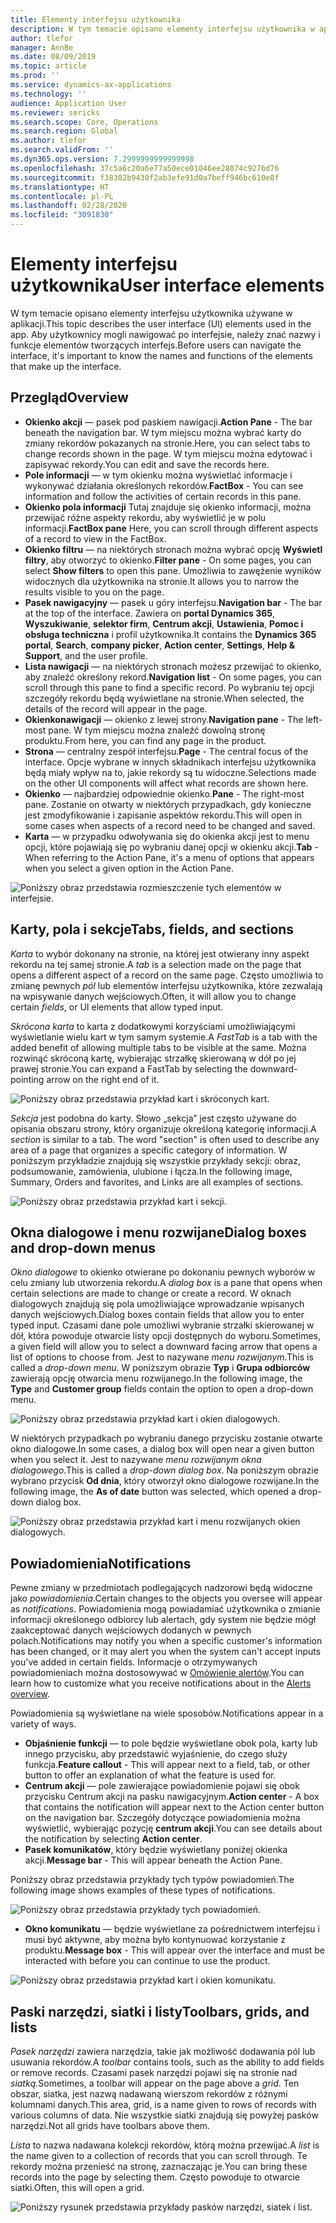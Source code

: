 ```yaml
---
title: Elementy interfejsu użytkownika
description: W tym temacie opisano elementy interfejsu użytkownika w aplikacji.
author: tlefor
manager: AnnBe
ms.date: 08/09/2019
ms.topic: article
ms.prod: ''
ms.service: dynamics-ax-applications
ms.technology: ''
audience: Application User
ms.reviewer: sericks
ms.search.scope: Core, Operations
ms.search.region: Global
ms.author: tlefor
ms.search.validFrom: ''
ms.dyn365.ops.version: 7.2999999999999998
ms.openlocfilehash: 37c5a6c20a6e77a50ece01046ee28074c927bd76
ms.sourcegitcommit: f38302b9430f2ab3efe91d0a7beff946bc610e8f
ms.translationtype: HT
ms.contentlocale: pl-PL
ms.lasthandoff: 02/28/2020
ms.locfileid: "3091830"
---
```

# <a name="user-interface-elements"></a><span data-ttu-id="6aca2-103">Elementy interfejsu użytkownika</span><span class="sxs-lookup"><span data-stu-id="6aca2-103">User interface elements</span></span>

<span data-ttu-id="6aca2-104">W tym temacie opisano elementy interfejsu użytkownika używane w aplikacji.</span><span class="sxs-lookup"><span data-stu-id="6aca2-104">This topic describes the user interface (UI) elements used in the app.</span></span> <span data-ttu-id="6aca2-105">Aby użytkownicy mogli nawigować po interfejsie, należy znać nazwy i funkcje elementów tworzących interfejs.</span><span class="sxs-lookup"><span data-stu-id="6aca2-105">Before users can navigate the interface, it's important to know the names and functions of the elements that make up the interface.</span></span>

## <a name="overview"></a><span data-ttu-id="6aca2-106">Przegląd</span><span class="sxs-lookup"><span data-stu-id="6aca2-106">Overview</span></span>

- <span data-ttu-id="6aca2-107">**Okienko akcji** — pasek pod paskiem nawigacji.</span><span class="sxs-lookup"><span data-stu-id="6aca2-107">**Action Pane** - The bar beneath the navigation bar.</span></span> <span data-ttu-id="6aca2-108">W tym miejscu można wybrać karty do zmiany rekordów pokazanych na stronie.</span><span class="sxs-lookup"><span data-stu-id="6aca2-108">Here, you can select tabs to change records shown in the page.</span></span> <span data-ttu-id="6aca2-109">W tym miejscu można edytować i zapisywać rekordy.</span><span class="sxs-lookup"><span data-stu-id="6aca2-109">You can edit and save the records here.</span></span>  
- <span data-ttu-id="6aca2-110">**Pole informacji** — w tym okienku można wyświetlać informacje i wykonywać działania określonych rekordów.</span><span class="sxs-lookup"><span data-stu-id="6aca2-110">**FactBox** - You can see information and follow the activities of certain records in this pane.</span></span>  
- <span data-ttu-id="6aca2-111">**Okienko pola informacji** Tutaj znajduje się okienko informacji, można przewijać różne aspekty rekordu, aby wyświetlić je w polu informacji.</span><span class="sxs-lookup"><span data-stu-id="6aca2-111">**FactBox pane** Here, you can scroll through different aspects of a record to view in the FactBox.</span></span>  
- <span data-ttu-id="6aca2-112">**Okienko filtru** — na niektórych stronach można wybrać opcję **Wyświetl filtry**, aby otworzyć to okienko.</span><span class="sxs-lookup"><span data-stu-id="6aca2-112">**Filter pane** - On some pages, you can select **Show filters** to open this pane.</span></span> <span data-ttu-id="6aca2-113">Umożliwia to zawężenie wyników widocznych dla użytkownika na stronie.</span><span class="sxs-lookup"><span data-stu-id="6aca2-113">It allows you to narrow the results visible to you on the page.</span></span>  
- <span data-ttu-id="6aca2-114">**Pasek nawigacyjny** — pasek u góry interfejsu.</span><span class="sxs-lookup"><span data-stu-id="6aca2-114">**Navigation bar** - The bar at the top of the interface.</span></span> <span data-ttu-id="6aca2-115">Zawiera on **portal Dynamics 365**, **Wyszukiwanie**, **selektor firm**, **Centrum akcji**, **Ustawienia**, **Pomoc i obsługa techniczna** i profil użytkownika.</span><span class="sxs-lookup"><span data-stu-id="6aca2-115">It contains the **Dynamics 365 portal**, **Search**, **company picker**, **Action center**, **Settings**, **Help & Support**, and the user profile.</span></span>  
- <span data-ttu-id="6aca2-116">**Lista nawigacji** — na niektórych stronach możesz przewijać to okienko, aby znaleźć określony rekord.</span><span class="sxs-lookup"><span data-stu-id="6aca2-116">**Navigation list** - On some pages, you can scroll through this pane to find a specific record.</span></span> <span data-ttu-id="6aca2-117">Po wybraniu tej opcji szczegóły rekordu będą wyświetlane na stronie.</span><span class="sxs-lookup"><span data-stu-id="6aca2-117">When selected, the details of the record will appear in the page.</span></span>  
- <span data-ttu-id="6aca2-118">**Okienkonawigacji** — okienko z lewej strony.</span><span class="sxs-lookup"><span data-stu-id="6aca2-118">**Navigation pane** - The left-most pane.</span></span> <span data-ttu-id="6aca2-119">W tym miejscu można znaleźć dowolną stronę produktu.</span><span class="sxs-lookup"><span data-stu-id="6aca2-119">From here, you can find any page in the product.</span></span>  
- <span data-ttu-id="6aca2-120">**Strona** — centralny zespół interfejsu.</span><span class="sxs-lookup"><span data-stu-id="6aca2-120">**Page** - The central focus of the interface.</span></span> <span data-ttu-id="6aca2-121">Opcje wybrane w innych składnikach interfejsu użytkownika będą miały wpływ na to, jakie rekordy są tu widoczne.</span><span class="sxs-lookup"><span data-stu-id="6aca2-121">Selections made on the other UI components will affect what records are shown here.</span></span>  
- <span data-ttu-id="6aca2-122">**Okienko** — najbardziej odpowiednie okienko.</span><span class="sxs-lookup"><span data-stu-id="6aca2-122">**Pane** - The right-most pane.</span></span> <span data-ttu-id="6aca2-123">Zostanie on otwarty w niektórych przypadkach, gdy konieczne jest zmodyfikowanie i zapisanie aspektów rekordu.</span><span class="sxs-lookup"><span data-stu-id="6aca2-123">This will open in some cases when aspects of a record need to be changed and saved.</span></span>  
- <span data-ttu-id="6aca2-124">**Karta** — w przypadku odwoływania się do okienka akcji jest to menu opcji, które pojawiają się po wybraniu danej opcji w okienku akcji.</span><span class="sxs-lookup"><span data-stu-id="6aca2-124">**Tab** - When referring to the Action Pane, it's a menu of options that appears when you select a given option in the Action Pane.</span></span>  

![Poniższy obraz przedstawia rozmieszczenie tych elementów w interfejsie.](media/user-interface-01.png)

## <a name="tabs-fields-and-sections"></a><span data-ttu-id="6aca2-126">Karty, pola i sekcje</span><span class="sxs-lookup"><span data-stu-id="6aca2-126">Tabs, fields, and sections</span></span>

<span data-ttu-id="6aca2-127">*Karta* to wybór dokonany na stronie, na której jest otwierany inny aspekt rekordu na tej samej stronie.</span><span class="sxs-lookup"><span data-stu-id="6aca2-127">A *tab* is a selection made on the page that opens a different aspect of a record on the same page.</span></span> <span data-ttu-id="6aca2-128">Często umożliwia to zmianę pewnych *pól* lub elementów interfejsu użytkownika, które zezwalają na wpisywanie danych wejściowych.</span><span class="sxs-lookup"><span data-stu-id="6aca2-128">Often, it will allow you to change certain *fields*, or UI elements that allow typed input.</span></span> 

<span data-ttu-id="6aca2-129">*Skrócona karta* to karta z dodatkowymi korzyściami umożliwiającymi wyświetlanie wielu kart w tym samym systemie.</span><span class="sxs-lookup"><span data-stu-id="6aca2-129">A *FastTab* is a tab with the added benefit of allowing multiple tabs to be visible at the same.</span></span> <span data-ttu-id="6aca2-130">Można rozwinąć skróconą kartę, wybierając strzałkę skierowaną w dół po jej prawej stronie.</span><span class="sxs-lookup"><span data-stu-id="6aca2-130">You can expand a FastTab by selecting the downward-pointing arrow on the right end of it.</span></span>

![Poniższy obraz przedstawia przykład kart i skróconych kart.](media/user-interface-02.png)

<span data-ttu-id="6aca2-132">*Sekcja* jest podobna do karty. Słowo „sekcja” jest często używane do opisania obszaru strony, który organizuje określoną kategorię informacji.</span><span class="sxs-lookup"><span data-stu-id="6aca2-132">A *section* is similar to a tab. The word "section" is often used to describe any area of a page that organizes a specific category of information.</span></span> <span data-ttu-id="6aca2-133">W poniższym przykładzie znajdują się wszystkie przykłady sekcji: obraz, podsumowanie, zamówienia, ulubione i łącza.</span><span class="sxs-lookup"><span data-stu-id="6aca2-133">In the following image, Summary, Orders and favorites, and Links are all examples of sections.</span></span>

![Poniższy obraz przedstawia przykład kart i sekcji.](media/user-interface-03.png)

## <a name="dialog-boxes-and-drop-down-menus"></a><span data-ttu-id="6aca2-135">Okna dialogowe i menu rozwijane</span><span class="sxs-lookup"><span data-stu-id="6aca2-135">Dialog boxes and drop-down menus</span></span>

<span data-ttu-id="6aca2-136">*Okno dialogowe* to okienko otwierane po dokonaniu pewnych wyborów w celu zmiany lub utworzenia rekordu.</span><span class="sxs-lookup"><span data-stu-id="6aca2-136">A *dialog box* is a pane that opens when certain selections are made to change or create a record.</span></span> <span data-ttu-id="6aca2-137">W oknach dialogowych znajdują się pola umożliwiające wprowadzanie wpisanych danych wejściowych.</span><span class="sxs-lookup"><span data-stu-id="6aca2-137">Dialog boxes contain fields that allow you to enter typed input.</span></span> <span data-ttu-id="6aca2-138">Czasami dane pole umożliwi wybranie strzałki skierowanej w dół, która powoduje otwarcie listy opcji dostępnych do wyboru.</span><span class="sxs-lookup"><span data-stu-id="6aca2-138">Sometimes, a given field will allow you to select a downward facing arrow that opens a list of options to choose from.</span></span> <span data-ttu-id="6aca2-139">Jest to nazywane *menu rozwijanym*.</span><span class="sxs-lookup"><span data-stu-id="6aca2-139">This is called a *drop-down menu*.</span></span> <span data-ttu-id="6aca2-140">W poniższym obrazie **Typ** i **Grupa odbiorców** zawierają opcję otwarcia menu rozwijanego.</span><span class="sxs-lookup"><span data-stu-id="6aca2-140">In the following image, the **Type** and **Customer group** fields contain the option to open a drop-down menu.</span></span>

![Poniższy obraz przedstawia przykład kart i okien dialogowych.](media/user-interface-04.png)

<span data-ttu-id="6aca2-142">W niektórych przypadkach po wybraniu danego przycisku zostanie otwarte okno dialogowe.</span><span class="sxs-lookup"><span data-stu-id="6aca2-142">In some cases, a dialog box will open near a given button when you select it.</span></span> <span data-ttu-id="6aca2-143">Jest to nazywane *menu rozwijanym okna dialogowego*.</span><span class="sxs-lookup"><span data-stu-id="6aca2-143">This is called a *drop-down dialog box*.</span></span> <span data-ttu-id="6aca2-144">Na poniższym obrazie wybrano przycisk **Od dnia**, który otworzył okno dialogowe rozwijane.</span><span class="sxs-lookup"><span data-stu-id="6aca2-144">In the following image, the **As of date** button was selected, which opened a drop-down dialog box.</span></span>

![Poniższy obraz przedstawia przykład kart i menu rozwijanych okien dialogowych.](media/user-interface-05.png)

## <a name="notifications"></a><span data-ttu-id="6aca2-146">Powiadomienia</span><span class="sxs-lookup"><span data-stu-id="6aca2-146">Notifications</span></span>

<span data-ttu-id="6aca2-147">Pewne zmiany w przedmiotach podlegających nadzorowi będą widoczne jako *powiadomienia*.</span><span class="sxs-lookup"><span data-stu-id="6aca2-147">Certain changes to the objects you oversee will appear as *notifications*.</span></span> <span data-ttu-id="6aca2-148">Powiadomienia mogą powiadamiać użytkownika o zmianie informacji określonego odbiorcy lub alertach, gdy system nie będzie mógł zaakceptować danych wejściowych dodanych w pewnych polach.</span><span class="sxs-lookup"><span data-stu-id="6aca2-148">Notifications may notify you when a specific customer's information has been changed, or it may alert you when the system can't accept inputs you've added in certain fields.</span></span> <span data-ttu-id="6aca2-149">Informacje o otrzymywanych powiadomieniach można dostosowywać w [Omówienie alertów](../get-started/alerts-overview.md).</span><span class="sxs-lookup"><span data-stu-id="6aca2-149">You can learn how to customize what you receive notifications about in the [Alerts overview](../get-started/alerts-overview.md).</span></span>

<span data-ttu-id="6aca2-150">Powiadomienia są wyświetlane na wiele sposobów.</span><span class="sxs-lookup"><span data-stu-id="6aca2-150">Notifications appear in a variety of ways.</span></span>
- <span data-ttu-id="6aca2-151">**Objaśnienie funkcji** — to pole będzie wyświetlane obok pola, karty lub innego przycisku, aby przedstawić wyjaśnienie, do czego służy funkcja.</span><span class="sxs-lookup"><span data-stu-id="6aca2-151">**Feature callout** - This will appear next to a field, tab, or other button to offer an explanation of what the feature is used for.</span></span> 
- <span data-ttu-id="6aca2-152">**Centrum akcji** — pole zawierające powiadomienie pojawi się obok przycisku Centrum akcji na pasku nawigacyjnym.</span><span class="sxs-lookup"><span data-stu-id="6aca2-152">**Action center** - A box that contains the notification will appear next to the Action center button on the navigation bar.</span></span> <span data-ttu-id="6aca2-153">Szczegóły dotyczące powiadomienia można wyświetlić, wybierając pozycję **centrum akcji**.</span><span class="sxs-lookup"><span data-stu-id="6aca2-153">You can see details about the notification by selecting **Action center**.</span></span>  
- <span data-ttu-id="6aca2-154">**Pasek komunikatów**, który będzie wyświetlany poniżej okienka akcji.</span><span class="sxs-lookup"><span data-stu-id="6aca2-154">**Message bar** - This will appear beneath the Action Pane.</span></span>  

<span data-ttu-id="6aca2-155">Poniższy obraz przedstawia przykłady tych typów powiadomień.</span><span class="sxs-lookup"><span data-stu-id="6aca2-155">The following image shows examples of these types of notifications.</span></span>

![Poniższy obraz przedstawia przykłady tych powiadomień.](media/user-interface-06.png)

- <span data-ttu-id="6aca2-157">**Okno komunikatu** — będzie wyświetlane za pośrednictwem interfejsu i musi być aktywne, aby można było kontynuować korzystanie z produktu.</span><span class="sxs-lookup"><span data-stu-id="6aca2-157">**Message box** - This will appear over the interface and must be interacted with before you can continue to use the product.</span></span>  

![Poniższy obraz przedstawia przykład kart i okien komunikatu.](media/user-interface-07.png)

## <a name="toolbars-grids-and-lists"></a><span data-ttu-id="6aca2-159">Paski narzędzi, siatki i listy</span><span class="sxs-lookup"><span data-stu-id="6aca2-159">Toolbars, grids, and lists</span></span>

<span data-ttu-id="6aca2-160">*Pasek narzędzi* zawiera narzędzia, takie jak możliwość dodawania pól lub usuwania rekordów.</span><span class="sxs-lookup"><span data-stu-id="6aca2-160">A *toolbar* contains tools, such as the ability to add fields or remove records.</span></span> <span data-ttu-id="6aca2-161">Czasami pasek narzędzi pojawi się na stronie nad *siatką.*</span><span class="sxs-lookup"><span data-stu-id="6aca2-161">Sometimes, a toolbar will appear on the page above a *grid*.</span></span> <span data-ttu-id="6aca2-162">Ten obszar, siatka, jest nazwą nadawaną wierszom rekordów z różnymi kolumnami danych.</span><span class="sxs-lookup"><span data-stu-id="6aca2-162">This area, grid, is a name given to rows of records with various columns of data.</span></span> <span data-ttu-id="6aca2-163">Nie wszystkie siatki znajdują się powyżej pasków narzędzi.</span><span class="sxs-lookup"><span data-stu-id="6aca2-163">Not all grids have toolbars above them.</span></span>

<span data-ttu-id="6aca2-164">*Lista* to nazwa nadawana kolekcji rekordów, którą można przewijać.</span><span class="sxs-lookup"><span data-stu-id="6aca2-164">A *list* is the name given to a collection of records that you can scroll through.</span></span> <span data-ttu-id="6aca2-165">Te rekordy można przenieść na stronę, zaznaczając je.</span><span class="sxs-lookup"><span data-stu-id="6aca2-165">You can bring these records into the page by selecting them.</span></span> <span data-ttu-id="6aca2-166">Często powoduje to otwarcie siatki.</span><span class="sxs-lookup"><span data-stu-id="6aca2-166">Often, this will open a grid.</span></span>

![Poniższy rysunek przedstawia przykłady pasków narzędzi, siatek i list.](media/user-interface-08.png)
